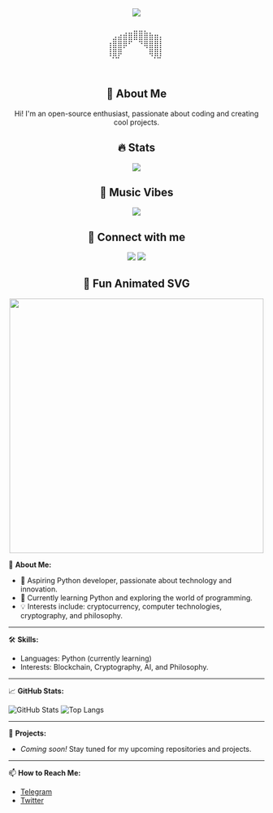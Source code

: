 <!-- Добавляем стиль для центрирования -->
<div align="center">
  
  <img src="https://readme-typing-svg.herokuapp.com?font=Fira+Code&pause=1000&color=34D8FF&random=false&width=435&lines=Hello%2C+World!;Welcome+to+my+GitHub!;Enjoy+your+stay!">
  
  <pre>
  ⠀⠀⠀⠀⠀⠀⠀⠀⠀⠀⠀⠀⠀⠀⣀⣀⡀⠀⠀⠀⠀⠀⠀⠀⠀⠀⠀⠀⠀⠀⠀
  ⠀⠀⠀⠀⠀⠀⠀⠀⠀⠀⣠⣴⣾⣿⣿⣿⣿⣷⣶⡄⠀⠀⠀⠀⠀⠀⠀⠀⠀⠀⠀
  ⠀⠀⠀⠀⠀⠀⠀⠀⠀⢰⣿⣿⡿⠋⠀⠙⢿⣿⣿⡇⠀⠀⠀⠀⠀⠀⠀⠀⠀⠀⠀
  ⠀⠀⠀⠀⠀⠀⠀⠀⠀⢸⣿⡿⠀⠀⠀⠀⠀⢿⣿⡇⠀⠀⠀⠀⠀⠀⠀⠀⠀⠀⠀
  ⠀⠀⠀⠀⠀⠀⠀⠀⠀⠈⠉⠀⠀⠀⠀⠀⠀⠈⠉⠀⠀⠀⠀⠀⠀⠀⠀⠀⠀⠀
  </pre>
  
  <h2> 🚀 About Me </h2>
  <p>
    Hi! I'm an open-source enthusiast, passionate about coding and creating cool projects.
  </p>
  
  <h2> 🔥 Stats </h2>
  <img src="https://github-readme-streak-stats.herokuapp.com/?user=your-username&theme=radical" />
  
  <h2> 🎵 Music Vibes </h2>
  <p align="center">
    <img src="https://spotify-github-profile.vercel.app/api/view?uid=your-spotify-id&cover_image=true&theme=default" />
  </p>
  
  <h2> 🔗 Connect with me </h2>
  <p>
    <a href="https://linkedin.com/in/your-profile"><img src="https://img.shields.io/badge/-LinkedIn-blue?style=flat-square&logo=Linkedin&logoColor=white" /></a>
    <a href="https://twitter.com/your-profile"><img src="https://img.shields.io/badge/-Twitter-blue?style=flat-square&logo=Twitter&logoColor=white" /></a>
  </p>
  
  <h2> 🎨 Fun Animated SVG </h2>
  <img src="https://raw.githubusercontent.com/your-username/your-repo/main/animation.svg" width="500">
  
</div>


🌟 **About Me:**
- 🎯 Aspiring Python developer, passionate about technology and innovation.
- 🌱 Currently learning Python and exploring the world of programming.
- 💡 Interests include: cryptocurrency, computer technologies, cryptography, and philosophy.

---

🛠 **Skills:**
- Languages: Python (currently learning)
- Interests: Blockchain, Cryptography, AI, and Philosophy.

---

📈 **GitHub Stats:**

![GitHub Stats](https://github-readme-stats.vercel.app/api?username=N23eos&show_icons=true&theme=radical)
![Top Langs](https://github-readme-stats.vercel.app/api/top-langs/?username=N23eos&layout=compact&theme=radical)

---

🚀 **Projects:**
- *Coming soon!* Stay tuned for my upcoming repositories and projects.

---

📫 **How to Reach Me:**
- [Telegram](https://t.me/N23eo)
- [Twitter](https://twitter.com/N23eo_n)
